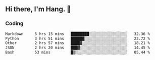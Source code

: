 ## Hi there, I'm Hang. 👋

### Coding

<!--START_SECTION:waka-->

```txt
Markdown     5 hrs 15 mins   ████████░░░░░░░░░░░░░░░░░   32.36 %
Python       3 hrs 51 mins   ██████░░░░░░░░░░░░░░░░░░░   23.72 %
Other        2 hrs 57 mins   ████▓░░░░░░░░░░░░░░░░░░░░   18.21 %
JSON         2 hrs 20 mins   ███▓░░░░░░░░░░░░░░░░░░░░░   14.45 %
Bash         53 mins         █▒░░░░░░░░░░░░░░░░░░░░░░░   05.44 %
```

<!--END_SECTION:waka-->
